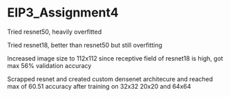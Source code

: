 # EIP3_Assignment4

 Tried resnet50, heavily overfitted
 
 Tried resnet18, better than resnet50 but still overfitting
 
 Increased image size to 112x112 since receptive field of resnet18 is high, got max 56% validation accuracy
 
 Scrapped resnet and created custom densenet architecure and reached max of 60.51 accuracy after training on 32x32 20x20 and 64x64
 